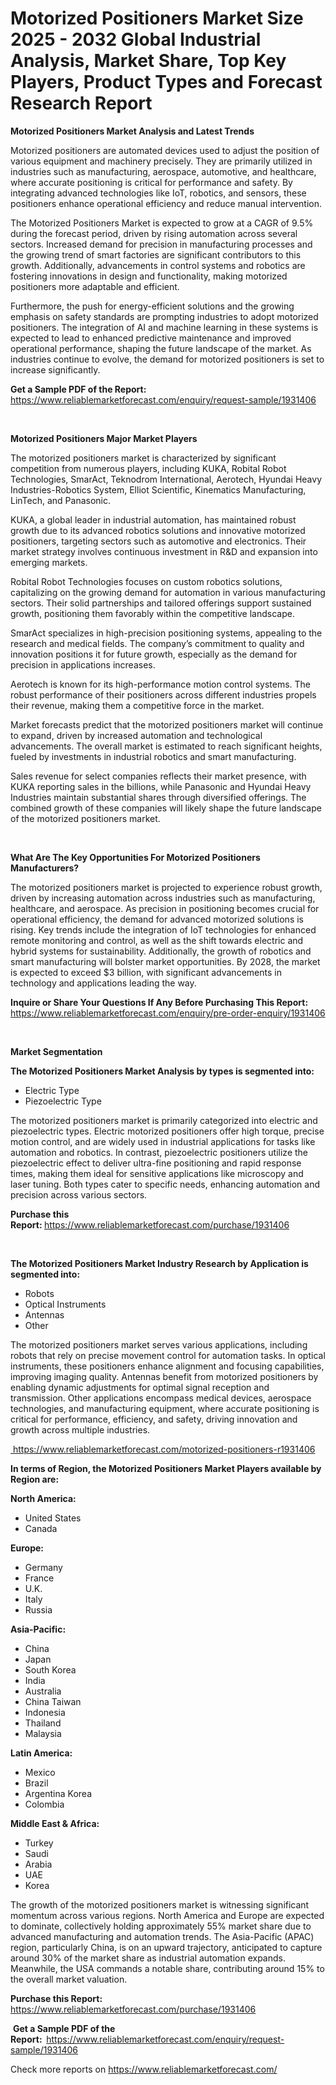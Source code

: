 <p><h1>Motorized Positioners Market Size 2025 - 2032 Global Industrial Analysis, Market Share, Top Key Players, Product Types and Forecast Research Report</h1></p><p><strong>Motorized Positioners Market Analysis and Latest Trends</strong></p>
<p><p>Motorized positioners are automated devices used to adjust the position of various equipment and machinery precisely. They are primarily utilized in industries such as manufacturing, aerospace, automotive, and healthcare, where accurate positioning is critical for performance and safety. By integrating advanced technologies like IoT, robotics, and sensors, these positioners enhance operational efficiency and reduce manual intervention.</p><p>The Motorized Positioners Market is expected to grow at a CAGR of 9.5% during the forecast period, driven by rising automation across several sectors. Increased demand for precision in manufacturing processes and the growing trend of smart factories are significant contributors to this growth. Additionally, advancements in control systems and robotics are fostering innovations in design and functionality, making motorized positioners more adaptable and efficient.</p><p>Furthermore, the push for energy-efficient solutions and the growing emphasis on safety standards are prompting industries to adopt motorized positioners. The integration of AI and machine learning in these systems is expected to lead to enhanced predictive maintenance and improved operational performance, shaping the future landscape of the market. As industries continue to evolve, the demand for motorized positioners is set to increase significantly.</p></p>
<p><strong>Get a Sample PDF of the Report:&nbsp;</strong> <a href="https://www.reliablemarketforecast.com/enquiry/request-sample/1931406?utm_campaign=2140&utm_medium=2&utm_source=Github&utm_content=ia&utm_term=19022025&utm_id=motorized-positioners">https://www.reliablemarketforecast.com/enquiry/request-sample/1931406</a></p>
<p>&nbsp;</p>
<p><strong>Motorized Positioners Major Market Players</strong></p>
<p><p>The motorized positioners market is characterized by significant competition from numerous players, including KUKA, Robital Robot Technologies, SmarAct, Teknodrom International, Aerotech, Hyundai Heavy Industries-Robotics System, Elliot Scientific, Kinematics Manufacturing, LinTech, and Panasonic. </p><p>KUKA, a global leader in industrial automation, has maintained robust growth due to its advanced robotics solutions and innovative motorized positioners, targeting sectors such as automotive and electronics. Their market strategy involves continuous investment in R&D and expansion into emerging markets.</p><p>Robital Robot Technologies focuses on custom robotics solutions, capitalizing on the growing demand for automation in various manufacturing sectors. Their solid partnerships and tailored offerings support sustained growth, positioning them favorably within the competitive landscape.</p><p>SmarAct specializes in high-precision positioning systems, appealing to the research and medical fields. The company’s commitment to quality and innovation positions it for future growth, especially as the demand for precision in applications increases.</p><p>Aerotech is known for its high-performance motion control systems. The robust performance of their positioners across different industries propels their revenue, making them a competitive force in the market.</p><p>Market forecasts predict that the motorized positioners market will continue to expand, driven by increased automation and technological advancements. The overall market is estimated to reach significant heights, fueled by investments in industrial robotics and smart manufacturing. </p><p>Sales revenue for select companies reflects their market presence, with KUKA reporting sales in the billions, while Panasonic and Hyundai Heavy Industries maintain substantial shares through diversified offerings. The combined growth of these companies will likely shape the future landscape of the motorized positioners market.</p></p>
<p>&nbsp;</p>
<p><strong>What Are The Key Opportunities For Motorized Positioners Manufacturers?</strong></p>
<p><p>The motorized positioners market is projected to experience robust growth, driven by increasing automation across industries such as manufacturing, healthcare, and aerospace. As precision in positioning becomes crucial for operational efficiency, the demand for advanced motorized solutions is rising. Key trends include the integration of IoT technologies for enhanced remote monitoring and control, as well as the shift towards electric and hybrid systems for sustainability. Additionally, the growth of robotics and smart manufacturing will bolster market opportunities. By 2028, the market is expected to exceed $3 billion, with significant advancements in technology and applications leading the way.</p></p>
<p><strong>Inquire or Share Your Questions If Any Before Purchasing This Report:</strong> <a href="https://www.reliablemarketforecast.com/enquiry/pre-order-enquiry/1931406?utm_campaign=2140&utm_medium=2&utm_source=Github&utm_content=ia&utm_term=19022025&utm_id=motorized-positioners">https://www.reliablemarketforecast.com/enquiry/pre-order-enquiry/1931406</a></p>
<p>&nbsp;</p>
<p><strong>Market Segmentation</strong></p>
<p><strong>The Motorized Positioners Market Analysis by types is segmented into:</strong></p>
<p><ul><li>Electric Type</li><li>Piezoelectric Type</li></ul></p>
<p><p>The motorized positioners market is primarily categorized into electric and piezoelectric types. Electric motorized positioners offer high torque, precise motion control, and are widely used in industrial applications for tasks like automation and robotics. In contrast, piezoelectric positioners utilize the piezoelectric effect to deliver ultra-fine positioning and rapid response times, making them ideal for sensitive applications like microscopy and laser tuning. Both types cater to specific needs, enhancing automation and precision across various sectors.</p></p>
<p><strong>Purchase this Report:&nbsp;</strong><a href="https://www.reliablemarketforecast.com/purchase/1931406?utm_campaign=2140&utm_medium=2&utm_source=Github&utm_content=ia&utm_term=19022025&utm_id=motorized-positioners">https://www.reliablemarketforecast.com/purchase/1931406</a></p>
<p>&nbsp;</p>
<p><strong>The Motorized Positioners Market Industry Research by Application is segmented into:</strong></p>
<p><ul><li>Robots</li><li>Optical Instruments</li><li>Antennas</li><li>Other</li></ul></p>
<p><p>The motorized positioners market serves various applications, including robots that rely on precise movement control for automation tasks. In optical instruments, these positioners enhance alignment and focusing capabilities, improving imaging quality. Antennas benefit from motorized positioners by enabling dynamic adjustments for optimal signal reception and transmission. Other applications encompass medical devices, aerospace technologies, and manufacturing equipment, where accurate positioning is critical for performance, efficiency, and safety, driving innovation and growth across multiple industries.</p></p>
<p><a href="https://www.reliablemarketforecast.com/motorized-positioners-r1931406?utm_campaign=2140&utm_medium=2&utm_source=Github&utm_content=ia&utm_term=19022025&utm_id=motorized-positioners">&nbsp;https://www.reliablemarketforecast.com/motorized-positioners-r1931406</a></p>
<p><strong>In terms of Region, the Motorized Positioners Market Players available by Region are:</strong></p>
<p>
    <p> <strong> North America: </strong>
        <ul>
            <li>United States</li>
            <li>Canada</li>
        </ul>
        </p> 
    <p> <strong> Europe: </strong>
        <ul>
            <li>Germany</li>
            <li>France</li>
            <li>U.K.</li>
            <li>Italy</li>
            <li>Russia</li>
        </ul>
        </p> 
    <p> <strong> Asia-Pacific: </strong>
        <ul>
            <li>China</li>
            <li>Japan</li>
            <li>South Korea</li>
            <li>India</li>
            <li>Australia</li>
            <li>China Taiwan</li>
            <li>Indonesia</li>
            <li>Thailand</li>
            <li>Malaysia</li>
        </ul>
        </p> 
    <p> <strong> Latin America: </strong>
        <ul>
            <li>Mexico</li>
            <li>Brazil</li>
            <li>Argentina Korea</li>
            <li>Colombia</li>
        </ul>
        </p> 
    <p> <strong> Middle East & Africa: </strong>
        <ul>
            <li>Turkey</li>
            <li>Saudi</li>
            <li>Arabia</li>
            <li>UAE</li>
            <li>Korea</li>
        </ul>
    </p>
    </p>
<p><p>The growth of the motorized positioners market is witnessing significant momentum across various regions. North America and Europe are expected to dominate, collectively holding approximately 55% market share due to advanced manufacturing and automation trends. The Asia-Pacific (APAC) region, particularly China, is on an upward trajectory, anticipated to capture around 30% of the market share as industrial automation expands. Meanwhile, the USA commands a notable share, contributing around 15% to the overall market valuation.</p></p>
<p><strong>Purchase this Report: </strong><a href="https://www.reliablemarketforecast.com/purchase/1931406?utm_campaign=2140&utm_medium=2&utm_source=Github&utm_content=ia&utm_term=19022025&utm_id=motorized-positioners">https://www.reliablemarketforecast.com/purchase/1931406</a></p>
<p>&nbsp;<strong>Get a Sample PDF of the Report:&nbsp;&nbsp;</strong><a href="https://www.reliablemarketforecast.com/enquiry/request-sample/1931406?utm_campaign=2140&utm_medium=2&utm_source=Github&utm_content=ia&utm_term=19022025&utm_id=motorized-positioners">https://www.reliablemarketforecast.com/enquiry/request-sample/1931406</a></p>
<p><strong></strong></p>
<p>Check more reports on <a href="https://www.reliablemarketforecast.com/?utm_campaign=2140&utm_medium=2&utm_source=Github&utm_content=ia&utm_term=19022025&utm_id=motorized-positioners">https://www.reliablemarketforecast.com/</a></p>